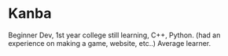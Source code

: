 # Kanba
Beginner Dev, 1st year college
still learning, C++, Python.
(had an experience on making a game, website, etc..)
Average learner.

